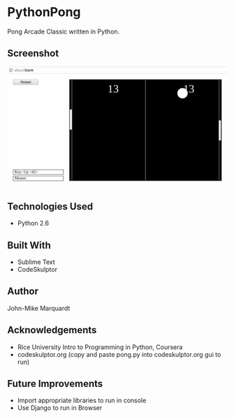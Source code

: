 # PythonPong
Pong Arcade Classic written in Python.

## Screenshot

![ScreenShot](./screenshot.png)

## Technologies Used
- Python 2.6

## Built With
* Sublime Text
* CodeSkulptor

## Author
John-Mike Marquardt

## Acknowledgements
- Rice University Intro to Programming in Python, Coursera
- codeskulptor.org (copy and paste pong.py into codeskulptor.org gui to run)

## Future Improvements
- Import appropriate libraries to run in console
- Use Django to run in Browser
